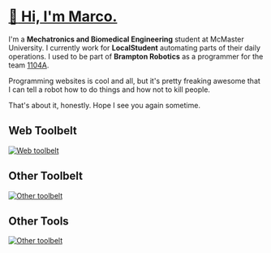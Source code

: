 # [:wave: Hi, I'm Marco.](https://www.youtube.com/watch?v=Hl24v2Ovs5g) 

I'm a **Mechatronics and Biomedical Engineering** student at McMaster University. I currently work for **LocalStudent** automating parts of their daily operations. I used to be part of **Brampton Robotics** as a programmer for the team [1104A](https://github.com/Discobots-1104A).

Programming websites is cool and all, but it's pretty freaking awesome that I can tell a robot how to do things and how not to kill people.

That's about it, honestly. Hope I see you again sometime. 

## Web Toolbelt
[![Web toolbelt](https://skillicons.dev/icons?i=ts,tailwind,nextjs,express,flask,firebase,gcp,postman,vercel)](https://skillicons.dev)

## Other Toolbelt
[![Other toolbelt](https://skillicons.dev/icons?i=c,cpp,py,matlab,lua,tensorflow,git)](https://skillicons.dev)

## Other Tools
[![Other toolbelt](https://skillicons.dev/icons?i=ps,autocad,latex)](https://skillicons.dev)
